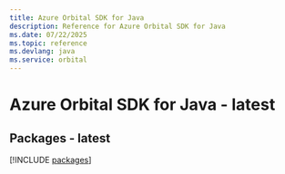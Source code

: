 ```yaml
---
title: Azure Orbital SDK for Java
description: Reference for Azure Orbital SDK for Java
ms.date: 07/22/2025
ms.topic: reference
ms.devlang: java
ms.service: orbital
---
```

# Azure Orbital SDK for Java - latest
## Packages - latest
[!INCLUDE [packages](orbital-index.md)]